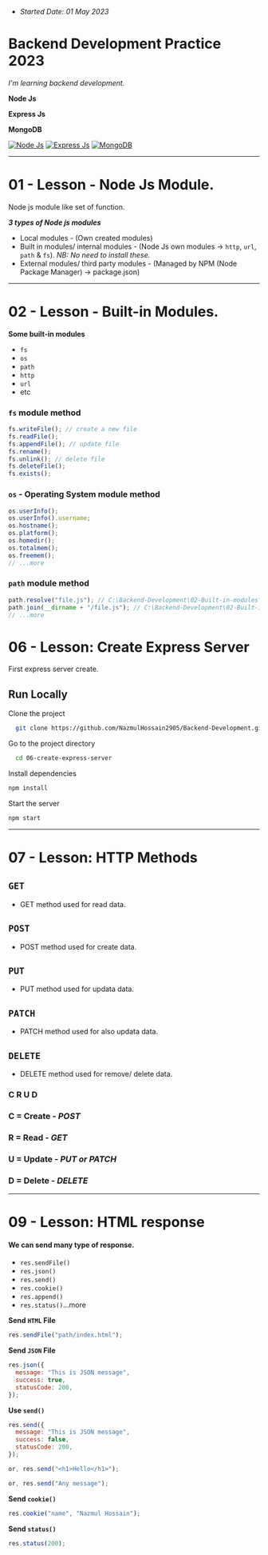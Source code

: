 - _Started Date: 01 May 2023_

# Backend Development Practice 2023

_I'm learning backend development._

**Node Js**

**Express Js**

**MongoDB**

[![Node Js](https://img.shields.io/badge/Node%20Js-84BB00?style=for-the-badge)](#)
[![Express Js](https://img.shields.io/badge/Express_js-9785CF?style=for-the-badge&logo=express&logoColor=FFFFFF&labelColor=7B7B7B)](#)
[![MongoDB](https://img.shields.io/badge/Mongo_DB-3F9542?style=for-the-badge&logo=mongodb&logoColor=3F9542&labelColor=black)](#)

---

<!-- ############################################################# -->
<!-- **01 - Lesson - Built-in Modules.** -->
<!-- ############################################################# -->

# **01 - Lesson - Node Js Module.**

Node js module like set of function.

**_3 types of Node js modules_**

- Local modules - (Own created modules)
- Built in modules/ internal modules - (Node Js own modules -> `http`, `url`, `path` & `fs`). _NB: No need to install these._
- External modules/ third party modules - (Managed by NPM (Node Package Manager) -> package.json)

---

<!-- ############################################################# -->
<!-- **02 - Lesson - Built-in Modules.** -->
<!-- ############################################################# -->

# **02 - Lesson - Built-in Modules.**

**Some built-in modules**

- `fs`
- `os`
- `path`
- `http`
- `url`
- etc

### **`fs`** module method

```javascript
fs.writeFile(); // create a new file
fs.readFile();
fs.appendFile(); // update file
fs.rename();
fs.unlink(); // delete file
fs.deleteFile();
fs.exists();
```

### **`os` - Operating System** module method

```javascript
os.userInfo();
os.userInfo().username;
os.hostname();
os.platform();
os.homedir();
os.totalmem();
os.freemem();
// ...more
```

### **`path`** module method

```javascript
path.resolve("file.js"); // C:\Backend-Development\02-Built-in-modules\file.js
path.join(__dirname + "/file.js"); // C:\Backend-Development\02-Built-in-modules\file.js
// ...more
```

<!-- ############################################################# -->
<!-- **06 - Lesson: Create Express Server** -->
<!-- ############################################################# -->

# **06 - Lesson: Create Express Server**

First express server create.

## Run Locally

Clone the project

```bash
  git clone https://github.com/NazmulHossain2905/Backend-Development.git
```

Go to the project directory

```bash
  cd 06-create-express-server
```

Install dependencies

```bash
npm install
```

Start the server

```bash
npm start
```

---

<!-- ############################################################# -->
<!-- **07 - Lesson: HTTP Methods** -->
<!-- ############################################################# -->

# **07 - Lesson: HTTP Methods**

## `GET`

- GET method used for read data.

## `POST`

- POST method used for create data.

## `PUT`

- PUT method used for updata data.

## `PATCH`

- PATCH method used for also updata data.

## `DELETE`

- DELETE method used for remove/ delete data.

### **C R U D**

### **C** = Create - _POST_

### **R** = Read - _GET_

### **U** = Update - _PUT or PATCH_

### **D** = Delete - _DELETE_

---

<!-- ############################################################# -->
<!-- **09 - Lesson: HTML response** -->
<!-- ############################################################# -->

# **09 - Lesson: HTML response**

#### We can send many type of response.

- `res.sendFile()`
- `res.json()`
- `res.send()`
- `res.cookie()`
- `res.append()`
- `res.status()`...more

**Send `HTML` File**

```javascript
res.sendFile("path/index.html");
```

**Send `JSON` File**

```javascript
res.json({
  message: "This is JSON message",
  success: true,
  statusCode: 200,
});
```

**Use `send()`**

```javascript
res.send({
  message: "This is JSON message",
  success: false,
  statusCode: 200,
});

or, res.send("<h1>Hello</h1>");

or, res.send("Any message");
```

**Send `cookie()`**

```javascript
res.cookie("name", "Nazmul Hossain");
```

**Send `status()`**

```javascript
res.status(200);
```

<!-- ############################################################# -->
<!-- **07 - Lesson: HTTP Methods** -->
<!-- ############################################################# -->
